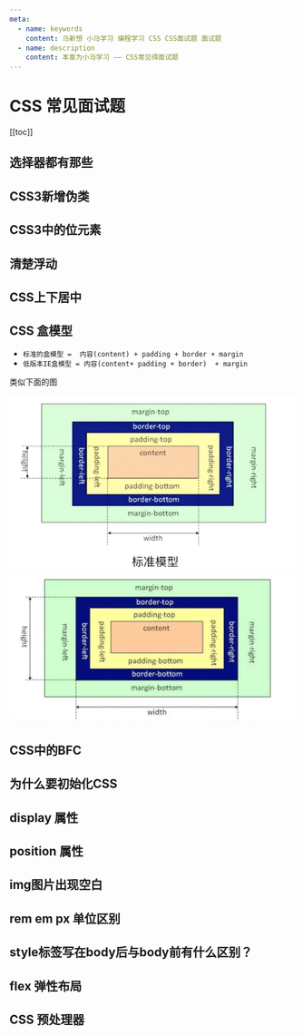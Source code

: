 ```yaml
---
meta:
  - name: keywords
    content: 马新想 小马学习 编程学习 CSS CSS面试题 面试题
  - name: description
    content: 本章为小马学习 —— CSS常见得面试题
---
```


# CSS 常见面试题

[[toc]]



## 选择器都有那些


## CSS3新增伪类


## CSS3中的位元素


## 清楚浮动


## CSS上下居中


## CSS 盒模型

- `标准的盒模型 =  内容(content) + padding + border + margin`
- `低版本IE盒模型 = 内容(content+ padding + border)  + margin`

类似下面的图

![asd](/img/web/question/question2.webp)
![asd](/img/web/question/question1.webp)

## CSS中的BFC



## 为什么要初始化CSS


## display 属性


## position 属性


## img图片出现空白



## rem em px 单位区别



## style标签写在body后与body前有什么区别？




## flex 弹性布局



## CSS 预处理器